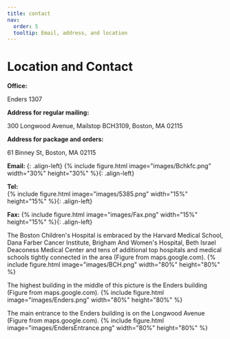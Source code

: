 ```yaml
---
title: contact
nav:
  order: 5
  tooltip: Email, address, and location
---
```


# <i class="fas fa-envelope"></i>Location and Contact
**Office:** 

Enders 1307 

**Address for regular mailing:**

300 Longwood Avenue, Mailstop BCH3109, Boston, MA 02115

**Address for package and orders:**

61 Binney St, Boston, MA 02115 

**Email:** 
{: .align-left}
{%
  include figure.html
  image="images/Bchkfc.png"
  width="30%"
  height="30%"
%}{: .align-left}

**Tel:**  
{%
  include figure.html
  image="images/5385.png"
  width="15%"
  height="15%"
%}{: .align-left}

**Fax:** 
{%
  include figure.html
  image="images/Fax.png"
  width="15%"
  height="15%"
%}{: .align-left}

The Boston Children's Hospital is embraced by the Harvard Medical School, Dana Farber Cancer Institute, Brigham And Women's Hospital, Beth Israel Deaconess Medical Center and tens of additional top hospitals and medical schools tightly connected in the area (Figure from maps.google.com).
{%
  include figure.html
  image="images/BCH.png"
  width="80%"
  height="80%"
%}


The highest building in the middle of this picture is the Enders building (Figure from maps.google.com).
{%
  include figure.html
  image="images/Enders.png"
  width="80%"
  height="80%"
%}


The main entrance to the Enders building is on the Longwood Avenue (Figure from maps.google.com).
{%
  include figure.html
  image="images/EndersEntrance.png"
  width="80%"
  height="80%"
%}


